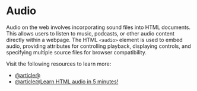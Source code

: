 # Audio

Audio on the web involves incorporating sound files into HTML documents. This allows users to listen to music, podcasts, or other audio content directly within a webpage. The HTML `<audio>` element is used to embed audio, providing attributes for controlling playback, displaying controls, and specifying multiple source files for browser compatibility.

Visit the following resources to learn more:

- [@article@<audio>: The Embed Audio element](https://developer.mozilla.org/en-US/docs/Web/HTML/Reference/Elements/audio)
- [@article@Learn HTML audio in 5 minutes!](https://www.youtube.com/watch?v=uof_zYxtnp0)